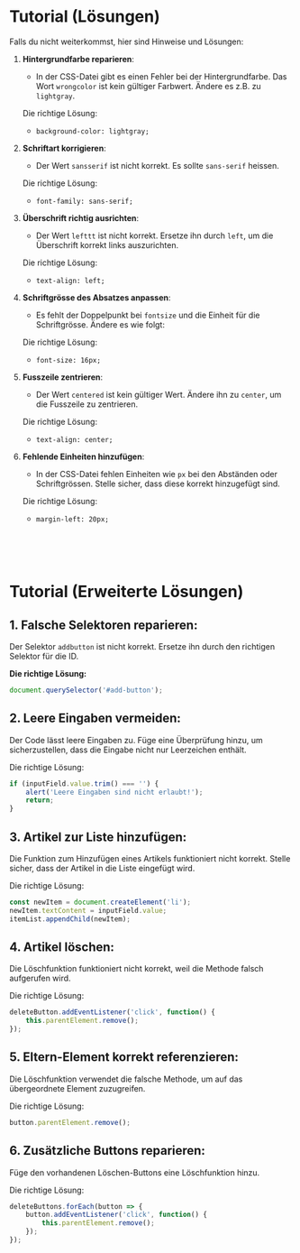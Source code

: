 # Tutorial (Lösungen)

Falls du nicht weiterkommst, hier sind Hinweise und Lösungen:

1. **Hintergrundfarbe reparieren**:
   - In der CSS-Datei gibt es einen Fehler bei der Hintergrundfarbe. Das Wort `wrongcolor` ist kein gültiger Farbwert. Ändere es z.B. zu `lightgray`.

   Die richtige Lösung:
   - `background-color: lightgray;`

2. **Schriftart korrigieren**:
   - Der Wert `sansserif` ist nicht korrekt. Es sollte `sans-serif` heissen.

   Die richtige Lösung:
   - `font-family: sans-serif;`

3. **Überschrift richtig ausrichten**:
   - Der Wert `lefttt` ist nicht korrekt. Ersetze ihn durch `left`, um die Überschrift korrekt links auszurichten.

   Die richtige Lösung:
   - `text-align: left;`

4. **Schriftgrösse des Absatzes anpassen**:
   - Es fehlt der Doppelpunkt bei `fontsize` und die Einheit für die Schriftgrösse. Ändere es wie folgt:

   Die richtige Lösung:
   - `font-size: 16px;`

5. **Fusszeile zentrieren**:
   - Der Wert `centered` ist kein gültiger Wert. Ändere ihn zu `center`, um die Fusszeile zu zentrieren.

   Die richtige Lösung:
   - `text-align: center;`

6. **Fehlende Einheiten hinzufügen**:
   - In der CSS-Datei fehlen Einheiten wie `px` bei den Abständen oder Schriftgrössen. Stelle sicher, dass diese korrekt hinzugefügt sind.

   Die richtige Lösung:
   - `margin-left: 20px;`

<br>
<br>
<br>

# Tutorial (Erweiterte Lösungen)

## 1. Falsche Selektoren reparieren:
Der Selektor `addbutton` ist nicht korrekt. Ersetze ihn durch den richtigen Selektor für die ID.

**Die richtige Lösung:**

```javascript
document.querySelector('#add-button');
```

## 2. Leere Eingaben vermeiden:
Der Code lässt leere Eingaben zu. Füge eine Überprüfung hinzu, um sicherzustellen, dass die Eingabe nicht nur Leerzeichen enthält.

Die richtige Lösung:

```javascript 
if (inputField.value.trim() === '') {
    alert('Leere Eingaben sind nicht erlaubt!');
    return;
}
```

## 3. Artikel zur Liste hinzufügen:
Die Funktion zum Hinzufügen eines Artikels funktioniert nicht korrekt. Stelle sicher, dass der Artikel in die Liste eingefügt wird.

Die richtige Lösung:

```javascript
const newItem = document.createElement('li');
newItem.textContent = inputField.value;
itemList.appendChild(newItem);
```

## 4. Artikel löschen:
Die Löschfunktion funktioniert nicht korrekt, weil die Methode falsch aufgerufen wird.

Die richtige Lösung:

```javascript
deleteButton.addEventListener('click', function() {
    this.parentElement.remove();
});
```

## 5. Eltern-Element korrekt referenzieren:
Die Löschfunktion verwendet die falsche Methode, um auf das übergeordnete Element zuzugreifen.

Die richtige Lösung:

```javascript
button.parentElement.remove();
```


## 6. Zusätzliche Buttons reparieren:
Füge den vorhandenen Löschen-Buttons eine Löschfunktion hinzu.

Die richtige Lösung:

```javascript
deleteButtons.forEach(button => {
    button.addEventListener('click', function() {
        this.parentElement.remove();
    });
});
```
